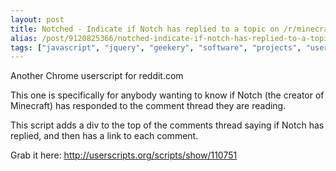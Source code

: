 ```yaml
---
layout: post
title: Notched - Indicate if Notch has replied to a topic on /r/minecraft comments
alias: /post/9120825366/notched-indicate-if-notch-has-replied-to-a-topic-on
tags: ["javascript", "jquery", "geekery", "software", "projects", "userscript", "chrome", "firefox", "reddit", "blog", "minecraft"]
---
```


Another Chrome userscript for reddit.com

This one is specifically for anybody wanting to know if Notch (the creator of Minecraft) has responded to the comment thread they are reading.

<!-- more -->

This script adds a div to the top of the comments thread saying if Notch has replied, and then has a link to each comment.

Grab it here: <a href="http://userscripts.org/scripts/show/110751" target="_blank">http://userscripts.org/scripts/show/110751</a>
